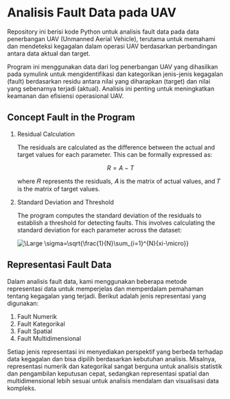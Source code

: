 # Analisis Fault Data pada UAV

Repository ini berisi kode Python untuk analisis fault data pada data penerbangan UAV (Unmanned Aerial Vehicle), terutama untuk memahami dan mendeteksi kegagalan dalam operasi UAV berdasarkan perbandingan antara data aktual dan target.

Program ini menggunakan data dari log penerbangan UAV yang dihasilkan pada symulink untuk mengidentifikasi dan kategorikan jenis-jenis kegagalan (fault) berdasarkan residu antara nilai yang diharapkan (target) dan nilai yang sebenarnya terjadi (aktual). Analisis ini penting untuk meningkatkan keamanan dan efisiensi operasional UAV.

## Concept Fault in the Program
1. Residual Calculation
   
    The residuals are calculated as the difference between the actual and target values for each parameter. This can be formally expressed as:

    $$ R = A - T $$

    where 𝑅 represents the residuals, 𝐴 is the matrix of actual values, and 𝑇 is the matrix of target values.

2. Standard Deviation and Threshold

    The program computes the standard deviation of the residuals to establish a threshold for detecting faults. This involves calculating the standard deviation for each parameter across the dataset:
    
    ![\Large \sigma=\sqrt{\frac{1}{N}\sum_{i=1}^{N}{xi-\micro}}](https://latex.codecogs.com/svg.latex?\Large&space;\sigma=\sqrt{\frac{1}{N}\sum_{i=1}^{N}{xi-\micro}}) 

    

## Representasi Fault Data
Dalam analisis fault data, kami menggunakan beberapa metode representasi data untuk memperjelas dan memperdalam pemahaman tentang kegagalan yang terjadi. Berikut adalah jenis representasi yang digunakan:

1. Fault Numerik
2. Fault Kategorikal
3. Fault Spatial
4. Fault Multidimensional

Setiap jenis representasi ini menyediakan perspektif yang berbeda terhadap data kegagalan dan bisa dipilih berdasarkan kebutuhan analisis. Misalnya, representasi numerik dan kategorikal sangat berguna untuk analisis statistik dan pengambilan keputusan cepat, sedangkan representasi spatial dan multidimensional lebih sesuai untuk analisis mendalam dan visualisasi data kompleks.